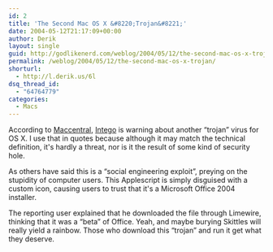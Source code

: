 ```yaml
---
id: 2
title: 'The Second Mac OS X &#8220;Trojan&#8221;'
date: 2004-05-12T21:17:09+00:00
author: Derik
layout: single
guid: http://godlikenerd.com/weblog/2004/05/12/the-second-mac-os-x-trojan/
permalink: /weblog/2004/05/12/the-second-mac-os-x-trojan/
shorturl:
  - http://l.derik.us/6l
dsq_thread_id:
  - "64764779"
categories:
  - Macs
---
```

According to [Maccentral](http://maccentral.macworld.com/news/2004/05/12/intego/), [Intego](http://www.intego.com) is warning about another &#8220;trojan&#8221; virus for OS X. I use that in quotes because although it may match the technical definition, it's hardly a threat, nor is it the result of some kind of security hole.

As others have said this is a &#8220;social engineering exploit&#8221;, preying on the stupidity of computer users. This Applescript is simply disguised with a custom icon, causing users to trust that it's a Microsoft Office 2004 installer.

The reporting user explained that he downloaded the file through Limewire, thinking that it was a &#8220;beta&#8221; of Office. Yeah, and maybe burying Skittles will really yield a rainbow. Those who download this &#8220;trojan&#8221; and run it get what they deserve.